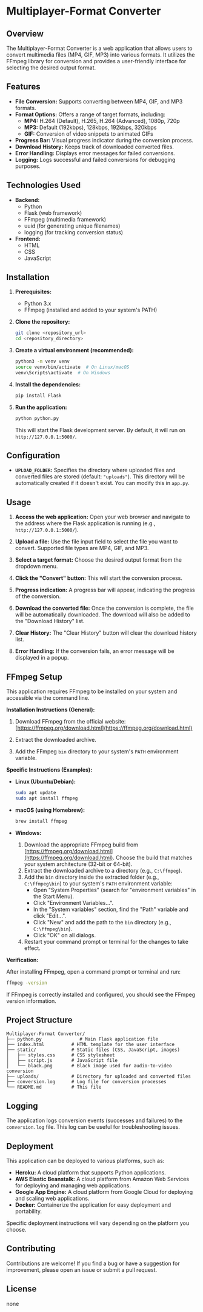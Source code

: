 # Multiplayer-Format Converter

## Overview

The Multiplayer-Format Converter is a web application that allows users to convert multimedia files (MP4, GIF, MP3) into various formats. It utilizes the FFmpeg library for conversion and provides a user-friendly interface for selecting the desired output format.

## Features

*   **File Conversion:** Supports converting between MP4, GIF, and MP3 formats.
*   **Format Options:** Offers a range of target formats, including:
    *   **MP4:** H.264 (Default), H.265, H.264 (Advanced), 1080p, 720p
    *   **MP3:** Default (192kbps), 128kbps, 192kbps, 320kbps
    *   **GIF:** Conversion of video snippets to animated GIFs
*   **Progress Bar:** Visual progress indicator during the conversion process.
*   **Download History:** Keeps track of downloaded converted files.
*   **Error Handling:** Displays error messages for failed conversions.
*   **Logging:** Logs successful and failed conversions for debugging purposes.

## Technologies Used

*   **Backend:**
    *   Python
    *   Flask (web framework)
    *   FFmpeg (multimedia framework)
    *   uuid (for generating unique filenames)
    *   logging (for tracking conversion status)
*   **Frontend:**
    *   HTML
    *   CSS
    *   JavaScript

## Installation

1.  **Prerequisites:**
    *   Python 3.x
    *   FFmpeg (installed and added to your system's PATH)

2.  **Clone the repository:**

    ```bash
    git clone <repository_url>
    cd <repository_directory>
    ```

3.  **Create a virtual environment (recommended):**

    ```bash
    python3 -m venv venv
    source venv/bin/activate  # On Linux/macOS
    venv\Scripts\activate  # On Windows
    ```

4.  **Install the dependencies:**

    ```bash
    pip install Flask
    ```

5.  **Run the application:**

    ```bash
    python python.py
    ```

    This will start the Flask development server. By default, it will run on `http://127.0.0.1:5000/`.

## Configuration

*   **`UPLOAD_FOLDER`:**  Specifies the directory where uploaded files and converted files are stored (default: `"uploads"`).  This directory will be automatically created if it doesn't exist.  You can modify this in `app.py`.

## Usage

1.  **Access the web application:** Open your web browser and navigate to the address where the Flask application is running (e.g., `http://127.0.0.1:5000/`).

2.  **Upload a file:** Use the file input field to select the file you want to convert.  Supported file types are MP4, GIF, and MP3.

3.  **Select a target format:** Choose the desired output format from the dropdown menu.

4.  **Click the "Convert" button:** This will start the conversion process.

5.  **Progress indication:** A progress bar will appear, indicating the progress of the conversion.

6.  **Download the converted file:** Once the conversion is complete, the file will be automatically downloaded.  The download will also be added to the "Download History" list.

7.  **Clear History:**  The "Clear History" button will clear the download history list.

8.  **Error Handling:** If the conversion fails, an error message will be displayed in a popup.

## FFmpeg Setup

This application requires FFmpeg to be installed on your system and accessible via the command line.

**Installation Instructions (General):**

1.  Download FFmpeg from the official website: [https://ffmpeg.org/download.html](https://ffmpeg.org/download.html)

2.  Extract the downloaded archive.

3.  Add the FFmpeg `bin` directory to your system's `PATH` environment variable.

**Specific Instructions (Examples):**

*   **Linux (Ubuntu/Debian):**

    ```bash
    sudo apt update
    sudo apt install ffmpeg
    ```

*   **macOS (using Homebrew):**

    ```bash
    brew install ffmpeg
    ```

*   **Windows:**
    1.  Download the appropriate FFmpeg build from [https://ffmpeg.org/download.html](https://ffmpeg.org/download.html). Choose the build that matches your system architecture (32-bit or 64-bit).
    2.  Extract the downloaded archive to a directory (e.g., `C:\ffmpeg`).
    3.  Add the `bin` directory inside the extracted folder (e.g., `C:\ffmpeg\bin`) to your system's `PATH` environment variable:
        *   Open "System Properties" (search for "environment variables" in the Start Menu).
        *   Click "Environment Variables...".
        *   In the "System variables" section, find the "Path" variable and click "Edit...".
        *   Click "New" and add the path to the `bin` directory (e.g., `C:\ffmpeg\bin`).
        *   Click "OK" on all dialogs.
    4.  Restart your command prompt or terminal for the changes to take effect.

**Verification:**

After installing FFmpeg, open a command prompt or terminal and run:

```bash
ffmpeg -version
```

If FFmpeg is correctly installed and configured, you should see the FFmpeg version information.

## Project Structure

```
Multiplayer-Format Converter/
├── python.py              # Main Flask application file
├── index.html          # HTML template for the user interface
├── static/             # Static files (CSS, JavaScript, images)
│   ├── styles.css      # CSS stylesheet
│   ├── script.js       # JavaScript file
│   └── black.png       # Black image used for audio-to-video conversion
├── uploads/            # Directory for uploaded and converted files
├── conversion.log      # Log file for conversion processes
└── README.md           # This file
```

## Logging

The application logs conversion events (successes and failures) to the `conversion.log` file.  This log can be useful for troubleshooting issues.

## Deployment

This application can be deployed to various platforms, such as:

*   **Heroku:** A cloud platform that supports Python applications.
*   **AWS Elastic Beanstalk:** A cloud platform from Amazon Web Services for deploying and managing web applications.
*   **Google App Engine:** A cloud platform from Google Cloud for deploying and scaling web applications.
*   **Docker:** Containerize the application for easy deployment and portability.

Specific deployment instructions will vary depending on the platform you choose.

## Contributing

Contributions are welcome!  If you find a bug or have a suggestion for improvement, please open an issue or submit a pull request.

## License

none
